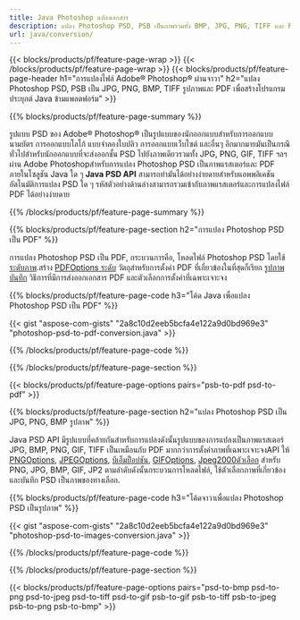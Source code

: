 ```yaml
---
title: Java Photoshop แปลงเอกสาร
description: แปลง Photoshop PSD, PSB เป็นภาพรวมทั้ง BMP, JPG, PNG, TIFF และ PDF ผ่านทางห้องสมุด Java.
url: java/conversion/
---
```


{{< blocks/products/pf/feature-page-wrap >}}
{{< /blocks/products/pf/feature-page-wrap >}}
{{< blocks/products/pf/feature-page-header h1="การแปลงไฟล์ Adobe® Photoshop® ผ่านจาวา" h2="แปลง Photoshop PSD, PSB เป็น JPG, PNG, BMP, TIFF รูปภาพและ PDF เพื่อสร้างโปรแกรมประยุกต์ Java ข้ามแพลตฟอร์ม" >}}

{{% blocks/products/pf/feature-page-summary %}}

รูปแบบ PSD ของ Adobe® Photoshop® เป็นรูปแบบของนักออกแบบสำหรับการออกแบบนามบัตร การออกแบบโลโก้ แบบจำลองใบปลิว การออกแบบเว็บไซต์ และอื่นๆ อีกมากมายมันเป็นกรณีทั่วไปสำหรับนักออกแบบที่จะส่งออกชั้น PSD ไปยังภาพเดียวรวมทั้ง JPG, PNG, GIF, TIFF ฯลฯ ผ่าน Adobe Photoshopสำหรับการแปลง Photoshop PSD เป็นภาพแรสเตอร์และ PDF ภายในโซลูชัน Java ใด ๆ **Java PSD API** สามารถทำมันได้อย่างง่ายดายสำหรับแอพพลิเคชันอัตโนมัติการแปลง PSD ใด ๆ รหัสตัวอย่างด้านล่างสามารถรวมเข้ากับภาพแรสเตอร์และการแปลงไฟล์ PDF ได้อย่างง่ายดาย

{{% /blocks/products/pf/feature-page-summary %}}

{{% blocks/products/pf/feature-page-section h2="การแปลง Photoshop PSD เป็น PDF" %}}

การแปลง Photoshop PSD เป็น PDF, กระบวนการคือ, โหลดไฟล์ Photoshop PSD โดยใช้ [ระดับภาพ](https://apireference.aspose.com/psd/java/com.aspose.psd/Image).สร้าง [PDFOptions ระดับ](https://apireference.aspose.com/psd/java/com.aspose.psd.imageoptions/PdfOptions) วัตถุสำหรับการตั้งค่า PDF ที่เกี่ยวข้องในที่สุดก็เรียก [รูปภาพบันทึก](https://apireference.aspose.com/psd/java/com.aspose.psd/Image#save-java.lang.String-com.aspose.psd.ImageOptionsBase-) วิธีการที่มีการส่งออกเอกสาร PDF และตัวเลือกการตั้งค่าที่เฉพาะเจาะจง

{{% blocks/products/pf/feature-page-code h3="โค้ด Java เพื่อแปลง Photoshop PSD เป็น PDF" %}}

{{< gist "aspose-com-gists" "2a8c10d2eeb5bcfa4e122a9d0bd969e3" "photoshop-psd-to-pdf-conversion.java" >}}

{{% /blocks/products/pf/feature-page-code %}}

{{% /blocks/products/pf/feature-page-section %}}

{{< blocks/products/pf/feature-page-options pairs="psb-to-pdf psd-to-pdf" >}}

{{% blocks/products/pf/feature-page-section h2="แปลง Photoshop PSD เป็น JPG, PNG, BMP รูปภาพ" %}}

Java PSD API มีรูปแบบที่คล้ายกันสำหรับการแปลงดังนั้นรูปแบบของการแปลงเป็นภาพแรสเตอร์ JPG, BMP, PNG, GIF, TIFF เป็นเหมือนกับ PDF มากกว่าการตั้งค่าภาพที่เฉพาะเจาะจงAPI ให้ [PNGOptions](https://apireference.aspose.com/psd/java/com.aspose.psd.imageoptions/PngOptions), [JPEGOptions](https://apireference.aspose.com/psd/java/com.aspose.psd.imageoptions/JpegOptions), [บีเอ็มป็อปชัน](https://apireference.aspose.com/psd/java/com.aspose.psd.imageoptions/BmpOptions), [GIFOptions](https://apireference.aspose.com/psd/java/com.aspose.psd.imageoptions/GifOptions), [Jpeg2000ตัวเลือก](https://apireference.aspose.com/psd/java/com.aspose.psd.imageoptions/Jpeg2000Options) สำหรับ PNG, JPG, BMP, GIF, JP2 ตามลำดับดังนั้นกระบวนการโหลดไฟล์, ใช้ตัวเลือกภาพที่เกี่ยวข้องและบันทึก PSD เป็นภาพของทางเลือก.

{{% blocks/products/pf/feature-page-code h3="โค้ดจาวาเพื่อแปลง Photoshop PSD เป็นรูปภาพ" %}}

{{< gist "aspose-com-gists" "2a8c10d2eeb5bcfa4e122a9d0bd969e3" "photoshop-psd-to-images-conversion.java" >}}

{{% /blocks/products/pf/feature-page-code %}}

{{% /blocks/products/pf/feature-page-section %}}

{{< blocks/products/pf/feature-page-options pairs="psd-to-bmp psd-to-png psd-to-jpeg psd-to-tiff psd-to-gif psb-to-gif psb-to-tiff psb-to-jpeg psb-to-png psb-to-bmp" >}}
